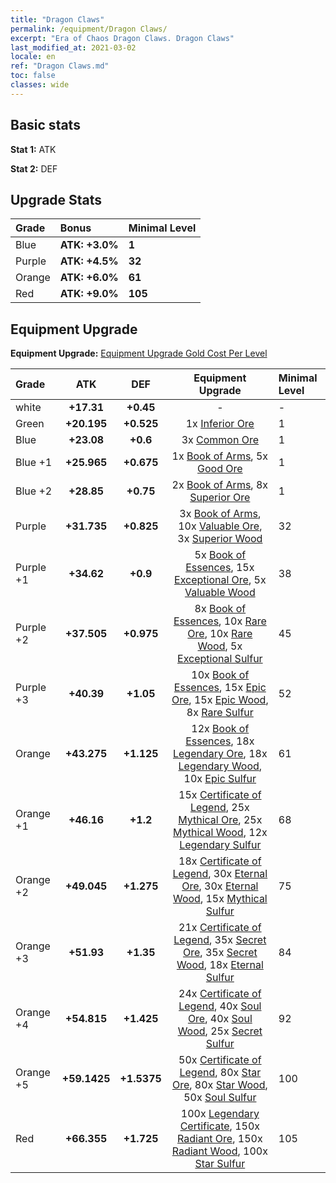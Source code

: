 ```yaml
---
title: "Dragon Claws"
permalink: /equipment/Dragon Claws/
excerpt: "Era of Chaos Dragon Claws. Dragon Claws"
last_modified_at: 2021-03-02
locale: en
ref: "Dragon Claws.md"
toc: false
classes: wide
---
```


## Basic stats
 **Stat 1:** ATK

 **Stat 2:** DEF

## Upgrade Stats

  |     Grade    |   Bonus | Minimal Level | 
  |:-------------|:--------|:--------------| 
  | Blue | **ATK: +3.0%** | **1** | 
  | Purple | **ATK: +4.5%** | **32** | 
  | Orange | **ATK: +6.0%** | **61** | 
  | Red | **ATK: +9.0%** | **105** | 


## Equipment Upgrade
 **Equipment Upgrade:** [Equipment Upgrade Gold Cost Per Level](/equipment/EquipmentUpgradeCostPerLevel/) 

  |          Grade      | ATK | DEF | Equipment Upgrade | Minimal Level |
  |:--------------------|:---------:|:---------:|:----------------:|:--------------|
  | white | **+17.31** | **+0.45** | - | - |
  | Green | **+20.195** | **+0.525** | 1x [Inferior Ore](/Items/mat_103/) | 1 |
  | Blue | **+23.08** | **+0.6** | 3x [Common Ore](/Items/mat_39/) | 1 |
  | Blue +1 | **+25.965** | **+0.675** | 1x [Book of Arms](/Items/mat_32/), 5x [Good Ore](/Items/mat_78/) | 1 |
  | Blue +2 | **+28.85** | **+0.75** | 2x [Book of Arms](/Items/mat_71/), 8x [Superior Ore](/Items/mat_13/) | 1 |
  | Purple | **+31.735** | **+0.825** | 3x [Book of Arms](/Items/mat_6/), 10x [Valuable Ore](/Items/mat_55/), 3x [Superior Wood](/Items/mat_28/) | 32 |
  | Purple +1 | **+34.62** | **+0.9** | 5x [Book of Essences](/Items/mat_44/), 15x [Exceptional Ore](/Items/mat_67/), 5x [Valuable Wood](/Items/mat_43/) | 38 |
  | Purple +2 | **+37.505** | **+0.975** | 8x [Book of Essences](/Items/mat_84/), 10x [Rare Ore](/Items/mat_2/), 10x [Rare Wood](/Items/mat_14/), 5x [Exceptional Sulfur](/Items/mat_1/) | 45 |
  | Purple +3 | **+40.39** | **+1.05** | 10x [Book of Essences](/Items/mat_20/), 15x [Epic Ore](/Items/mat_42/), 15x [Epic Wood](/Items/mat_57/), 8x [Rare Sulfur](/Items/mat_46/) | 52 |
  | Orange | **+43.275** | **+1.125** | 12x [Book of Essences](/Items/mat_60/), 18x [Legendary Ore](/Items/mat_81/), 18x [Legendary Wood](/Items/mat_93/), 10x [Epic Sulfur](/Items/mat_83/) | 61 |
  | Orange +1 | **+46.16** | **+1.2** | 15x [Certificate of Legend](/Items/mat_96/), 25x [Mythical Ore](/Items/mat_23/), 25x [Mythical Wood](/Items/mat_9/), 12x [Legendary Sulfur](/Items/mat_18/) | 68 |
  | Orange +2 | **+49.045** | **+1.275** | 18x [Certificate of Legend](/Items/mat_25/), 30x [Eternal Ore](/Items/mat_36/), 30x [Eternal Wood](/Items/mat_75/), 15x [Mythical Sulfur](/Items/mat_35/) | 75 |
  | Orange +3 | **+51.93** | **+1.35** | 21x [Certificate of Legend](/Items/mat_38/), 35x [Secret Ore](/Items/mat_99/), 35x [Secret Wood](/Items/mat_87/), 18x [Eternal Sulfur](/Items/mat_97/) | 84 |
  | Orange +4 | **+54.815** | **+1.425** | 24x [Certificate of Legend](/Items/mat_100/), 40x [Soul Ore](/Items/mat_8/), 40x [Soul Wood](/Items/mat_49/), 25x [Secret Sulfur](/Items/mat_7/) | 92 |
  | Orange +5 | **+59.1425** | **+1.5375** | 50x [Certificate of Legend](/Items/mat_11/), 80x [Star Ore](/Items/mat_72/), 80x [Star Wood](/Items/mat_63/), 50x [Soul Sulfur](/Items/mat_73/) | 100 |
  | Red | **+66.355** | **+1.725** | 100x [Legendary Certificate](/Items/mat_76/), 150x [Radiant Ore](/Items/mat_88/), 150x [Radiant Wood](/Items/mat_21/), 100x [Star Sulfur](/Items/mat_101/) | 105 |

